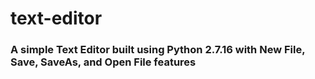 # text-editor
### A  simple Text Editor built using Python 2.7.16 with New File, Save, SaveAs, and Open File features